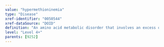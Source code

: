 ```yaml
---
value: "hypermethioninemia"
type: "Disease"
xref-identifier: "0050544"
xref-dataSource: "DOID"
definition: "An amino acid metabolic disorder that involves an excess of the amino acid methionine, in the blood. This condition can occur when methionine is not broken down properly in the body.|Xref MGI.OMIM mapping confirmed by DO. [SN]."
level: "Level 4+"
parents: [9252]
---
```

